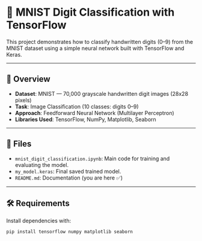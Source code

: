 # 🧠 MNIST Digit Classification with TensorFlow

This project demonstrates how to classify handwritten digits (0–9) from the MNIST dataset using a simple neural network built with TensorFlow and Keras.

---

## 📌 Overview

- **Dataset**: MNIST — 70,000 grayscale handwritten digit images (28x28 pixels)
- **Task**: Image Classification (10 classes: digits 0–9)
- **Approach**: Feedforward Neural Network (Multilayer Perceptron)
- **Libraries Used**: TensorFlow, NumPy, Matplotlib, Seaborn

---

## 📁 Files

- `mnist_digit_classification.ipynb`: Main code for training and evaluating the model.
- `my_model.keras`: Final saved trained model.
- `README.md`: Documentation (you are here ✅)

---

## 🛠️ Requirements

Install dependencies with:

```bash
pip install tensorflow numpy matplotlib seaborn
